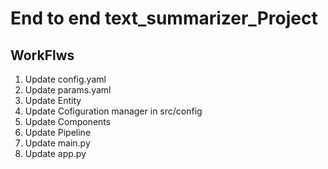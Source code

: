 # End to end text_summarizer_Project


## WorkFlws

1. Update config.yaml
2. Update params.yaml
3. Update Entity
4. Update Cofiguration manager in src/config
5. Update Components
6. Update Pipeline
7. Update main.py
8. Update app.py

